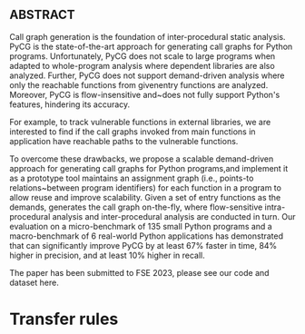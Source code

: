 ## ABSTRACT

Call graph generation is the foundation of inter-procedural static analysis. PyCG is the state-of-the-art approach for generating call graphs for Python programs. Unfortunately, PyCG does not scale to large programs when adapted to whole-program analysis where dependent libraries are also analyzed. Further, PyCG does not support demand-driven analysis where only the reachable functions from givenentry functions are analyzed. Moreover, PyCG is flow-insensitive and~does not fully support Python's features, hindering its accuracy.

 For example, to track vulnerable functions in external libraries, we are interested to find if the call graphs invoked from main functions in application have reachable paths to the vulnerable functions. 

To overcome these drawbacks, we propose a scalable demand-driven approach for generating call graphs for Python programs,and implement it as a prototype tool maintains an assignment graph (i.e., points-to relations~between program identifiers) for each function in a program to allow reuse and improve scalability. Given a set of entry functions as the demands, generates the call graph on-the-fly, where flow-sensitive intra-procedural analysis and inter-procedural analysis are conducted in turn. Our evaluation on a micro-benchmark of 135 small Python programs and a macro-benchmark of 6 real-world Python applications has demonstrated that  can significantly improve PyCG by at least 67% faster in time, 84% higher in precision, and at least 10% higher in recall.



The paper has been submitted to FSE 2023, please see our code  and dataset here.



# Transfer rules

